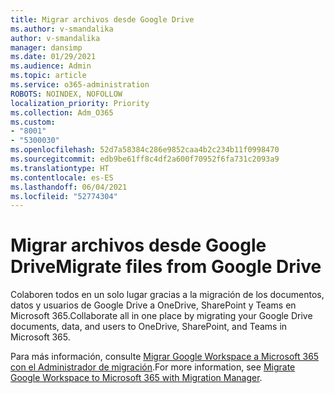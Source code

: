 ```yaml
---
title: Migrar archivos desde Google Drive
ms.author: v-smandalika
author: v-smandalika
manager: dansimp
ms.date: 01/29/2021
ms.audience: Admin
ms.topic: article
ms.service: o365-administration
ROBOTS: NOINDEX, NOFOLLOW
localization_priority: Priority
ms.collection: Adm_O365
ms.custom:
- "8001"
- "5300030"
ms.openlocfilehash: 52d7a58384c286e9852caa4b2c234b11f0998470
ms.sourcegitcommit: edb9be61ff8c4df2a600f70952f6fa731c2093a9
ms.translationtype: HT
ms.contentlocale: es-ES
ms.lasthandoff: 06/04/2021
ms.locfileid: "52774304"
---
```

# <a name="migrate-files-from-google-drive"></a><span data-ttu-id="e54ee-102">Migrar archivos desde Google Drive</span><span class="sxs-lookup"><span data-stu-id="e54ee-102">Migrate files from Google Drive</span></span>

<span data-ttu-id="e54ee-103">Colaboren todos en un solo lugar gracias a la migración de los documentos, datos y usuarios de Google Drive a OneDrive, SharePoint y Teams en Microsoft 365.</span><span class="sxs-lookup"><span data-stu-id="e54ee-103">Collaborate all in one place by migrating your Google Drive documents, data, and users to OneDrive, SharePoint, and Teams in Microsoft 365.</span></span>

<span data-ttu-id="e54ee-104">Para más información, consulte [Migrar Google Workspace a Microsoft 365 con el Administrador de migración](/sharepointmigration/mm-google-overview).</span><span class="sxs-lookup"><span data-stu-id="e54ee-104">For more information, see [Migrate Google Workspace to Microsoft 365 with Migration Manager](/sharepointmigration/mm-google-overview).</span></span>
